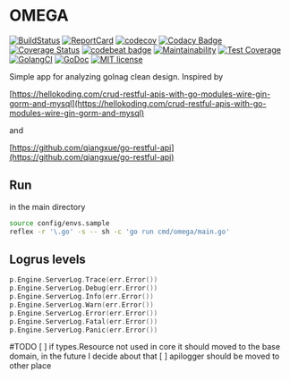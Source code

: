 # OMEGA

[![BuildStatus](https://api.travis-ci.org/syronz/omega.svg?branch=master)](http://travis-ci.org/syronz/omega) 
[![ReportCard](https://goreportcard.com/badge/github.com/syronz/omega)](https://goreportcard.com/report/github.com/syronz/omega) 
[![codecov](https://codecov.io/gh/syronz/omega/branch/master/graph/badge.svg)](https://codecov.io/gh/syronz/omega)
[![Codacy Badge](https://api.codacy.com/project/badge/Grade/6938819425f94f6f9d8046b4fdfdcbc1)](https://www.codacy.com/manual/syronz/omega?utm_source=github.com&amp;utm_medium=referral&amp;utm_content=syronz/omega&amp;utm_campaign=Badge_Grade)
[![Coverage Status](https://coveralls.io/repos/github/syronz/omega/badge.svg?branch=master)](https://coveralls.io/github/syronz/omega?branch=master)
[![codebeat badge](https://codebeat.co/badges/f7ed90cf-4793-4b82-acd3-00fecf4e3817)](https://codebeat.co/projects/github-com-syronz-omega-master)
[![Maintainability](https://api.codeclimate.com/v1/badges/129904e9ab5aca417faa/maintainability)](https://codeclimate.com/github/syronz/omega/maintainability)
[![Test Coverage](https://api.codeclimate.com/v1/badges/129904e9ab5aca417faa/test_coverage)](https://codeclimate.com/github/syronz/omega/test_coverage)
[![GolangCI](https://golangci.com/badges/github.com/gojek/darkroom.svg)](https://golangci.com/r/github.com/syronz/omega)
[![GoDoc](https://godoc.org/github.com/syronz/omega?status.png)](https://godoc.org/github.com/syronz/omega)
[![MIT license](https://img.shields.io/badge/license-MIT-brightgreen.svg)](https://opensource.org/licenses/MIT)

Simple app for analyzing golnag clean design.
Inspired by

[https://hellokoding.com/crud-restful-apis-with-go-modules-wire-gin-gorm-and-mysql](https://hellokoding.com/crud-restful-apis-with-go-modules-wire-gin-gorm-and-mysql)

and 

[https://github.com/qiangxue/go-restful-api](https://github.com/qiangxue/go-restful-api)

## Run
in the main directory

```bash
source config/envs.sample
reflex -r '\.go' -s -- sh -c 'go run cmd/omega/main.go'
```

## Logrus levels

```go
p.Engine.ServerLog.Trace(err.Error())
p.Engine.ServerLog.Debug(err.Error())
p.Engine.ServerLog.Info(err.Error())
p.Engine.ServerLog.Warn(err.Error())
p.Engine.ServerLog.Error(err.Error())
p.Engine.ServerLog.Fatal(err.Error())
p.Engine.ServerLog.Panic(err.Error())
```

#TODO
[ ] if types.Resource not used in core it should moved to the base domain, in the future I decide about that
[ ] apilogger should be moved to other place
